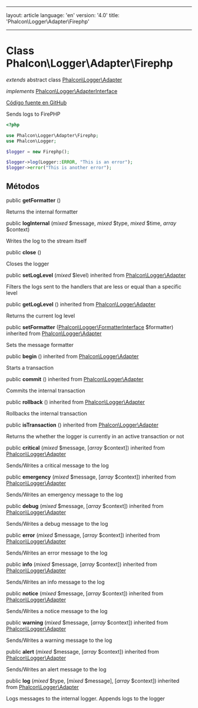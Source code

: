 * * *

layout: article language: 'en' version: '4.0' title: 'Phalcon\Logger\Adapter\Firephp'

* * *

# Class **Phalcon\Logger\Adapter\Firephp**

*extends* abstract class [Phalcon\Logger\Adapter](/4.0/en/api/Phalcon_Logger_Adapter)

*implements* [Phalcon\Logger\AdapterInterface](/4.0/en/api/Phalcon_Logger_AdapterInterface)

<a href="https://github.com/phalcon/cphalcon/tree/v4.0.0/phalcon/logger/adapter/firephp.zep" class="btn btn-default btn-sm">Código fuente en GitHub</a>

Sends logs to FirePHP

```php
<?php

use Phalcon\Logger\Adapter\Firephp;
use Phalcon\Logger;

$logger = new Firephp();

$logger->log(Logger::ERROR, "This is an error");
$logger->error("This is another error");

```

## Métodos

public **getFormatter** ()

Returns the internal formatter

public **logInternal** (*mixed* $message, *mixed* $type, *mixed* $time, *array* $context)

Writes the log to the stream itself

public **close** ()

Closes the logger

public **setLogLevel** (*mixed* $level) inherited from [Phalcon\Logger\Adapter](/4.0/en/api/Phalcon_Logger_Adapter)

Filters the logs sent to the handlers that are less or equal than a specific level

public **getLogLevel** () inherited from [Phalcon\Logger\Adapter](/4.0/en/api/Phalcon_Logger_Adapter)

Returns the current log level

public **setFormatter** ([Phalcon\Logger\FormatterInterface](/4.0/en/api/Phalcon_Logger_FormatterInterface) $formatter) inherited from [Phalcon\Logger\Adapter](/4.0/en/api/Phalcon_Logger_Adapter)

Sets the message formatter

public **begin** () inherited from [Phalcon\Logger\Adapter](/4.0/en/api/Phalcon_Logger_Adapter)

Starts a transaction

public **commit** () inherited from [Phalcon\Logger\Adapter](/4.0/en/api/Phalcon_Logger_Adapter)

Commits the internal transaction

public **rollback** () inherited from [Phalcon\Logger\Adapter](/4.0/en/api/Phalcon_Logger_Adapter)

Rollbacks the internal transaction

public **isTransaction** () inherited from [Phalcon\Logger\Adapter](/4.0/en/api/Phalcon_Logger_Adapter)

Returns the whether the logger is currently in an active transaction or not

public **critical** (*mixed* $message, [*array* $context]) inherited from [Phalcon\Logger\Adapter](/4.0/en/api/Phalcon_Logger_Adapter)

Sends/Writes a critical message to the log

public **emergency** (*mixed* $message, [*array* $context]) inherited from [Phalcon\Logger\Adapter](/4.0/en/api/Phalcon_Logger_Adapter)

Sends/Writes an emergency message to the log

public **debug** (*mixed* $message, [*array* $context]) inherited from [Phalcon\Logger\Adapter](/4.0/en/api/Phalcon_Logger_Adapter)

Sends/Writes a debug message to the log

public **error** (*mixed* $message, [*array* $context]) inherited from [Phalcon\Logger\Adapter](/4.0/en/api/Phalcon_Logger_Adapter)

Sends/Writes an error message to the log

public **info** (*mixed* $message, [*array* $context]) inherited from [Phalcon\Logger\Adapter](/4.0/en/api/Phalcon_Logger_Adapter)

Sends/Writes an info message to the log

public **notice** (*mixed* $message, [*array* $context]) inherited from [Phalcon\Logger\Adapter](/4.0/en/api/Phalcon_Logger_Adapter)

Sends/Writes a notice message to the log

public **warning** (*mixed* $message, [*array* $context]) inherited from [Phalcon\Logger\Adapter](/4.0/en/api/Phalcon_Logger_Adapter)

Sends/Writes a warning message to the log

public **alert** (*mixed* $message, [*array* $context]) inherited from [Phalcon\Logger\Adapter](/4.0/en/api/Phalcon_Logger_Adapter)

Sends/Writes an alert message to the log

public **log** (*mixed* $type, [*mixed* $message], [*array* $context]) inherited from [Phalcon\Logger\Adapter](/4.0/en/api/Phalcon_Logger_Adapter)

Logs messages to the internal logger. Appends logs to the logger